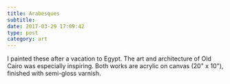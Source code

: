 ```yaml
---
title: Arabesques
subtitle:
date: 2017-03-29 17:09:42
type: post
category: art
---
```


I painted these after a vacation to Egypt. The art and architecture of Old Cairo was especially inspiring. <!-- more --> Both works are acrylic on canvas (20" x 10"), finished with semi-gloss varnish.

